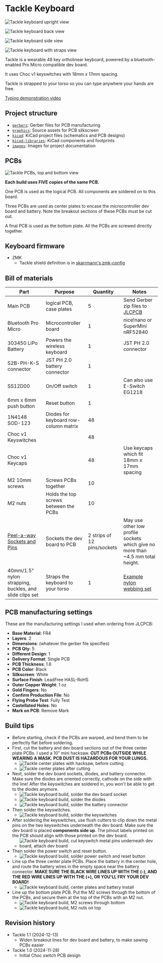 # Tackle Keyboard

![Tackle keyboard upright view](images/tackle-upright.jpg)

![Tackle keyboard back view](images/tackle-back.jpg)

![Tackle keyboard side view](images/tackle-side.jpg)

![Tackle keyboard with straps view](images/tackle-with-straps.jpg)

Tackle is a wearable 48 key ortholinear keyboard, powered by a bluetooth-enabled Pro Micro compatible dev board.

It uses Choc v1 keyswitches with 18mm x 17mm spacing.

Tackle is strapped to your torso so you can type anywhere your hands are free.

[Typing demonstration video](https://youtu.be/kZD4jYyr6XI?si=NpnWW7PNuFhlqIOq)

## Project structure

* [`gerbers`](gerbers): Gerber files for PCB manufacturing
* [`graphics`](graphics): Source assets for PCB silkscreen
* [`kicad`](kicad): KiCad project files (schematics and PCB designs)
* [`kicad-libraries`](kicad-libraries): KiCad components and footprints
* [`images`](images): Images for project documentation

## PCBs

![Tackle PCBs, top and bottom view](images/tackle-pcb-front-back.jpg)

**Each build uses FIVE copies of the same PCB.**

One PCB is used as the logical PCB. All components are soldered on to this board.

Three PCBs are used as center plates to encase the microcontroller dev board and battery. Note the breakout sections of these PCBs must be cut out.

A final PCB is used as the bottom plate. All the PCBs are screwed directly together.

## Keyboard firmware

* ZMK
    * Tackle shield definition is in [skarrmann's zmk-config](https://github.com/skarrmann/zmk-config)

## Bill of materials

Part | Purpose | Quantity | Notes
---- | ------- | -------- | ---------
Main PCB  | logical PCB, case plates | 5 | Send Gerber zip files to [JLCPCB](https://jlcpcb.com/)
Bluetooth Pro Micro | Microcontroller board | 1 | nice!nano or SuperMini nRF52840
303450 LiPo Battery | Powers the wireless keyboard | 1 | JST PH 2.0 connector
S2B-PH-K-S connector | JST PH 2.0 battery connector | 1 |
SS12D00 | On/Off switch | 1 | Can also use E-Switch EG1218
6mm x 6mm push button | Reset button | 1 |
1N4148 SOD-123 | Diodes for keyboard row-column matrix | 48 |
Choc v1 Keyswitches |  | 48 |
Choc v1 Keycaps |  | 48 | Use keycaps which fit 18mm x 17mm spacing
M2 10mm screws | Screws PCBs together | 10 |
M2 nuts | Holds the top screws between the PCBs | 10 |
[Peel-a-way Sockets and Pins](https://ringerkeys.com/collections/modders-tools/products/peel-a-way-sockets) | Sockets the dev board to PCB | 2 strips of 12 pins/sockets | May use other low profile sockets which give no more than ~4.5 mm total height.
40mm/1.5" nylon strapping, buckles, and slide clips set | Straps the keyboard to your torso | 1 | [Example nylon webbing set](https://www.amazon.com/dp/B09FFKCLD7?ref=ppx_yo2ov_dt_b_fed_asin_title)

## PCB manufacturing settings

These are the manufacturing settings I used when ordering from JLCPCB:

* **Base Material**: FR4
* **Layers**: 2
* **Dimensions**: (whatever the gerber file specifies)
* **PCB Qty**: 5
* **Different Design**: 1
* **Delivery Format**: Single PCB
* **PCB Thickness**: 1.6
* **PCB Color**: Black
* **Silkscreen**: White
* **Surface Finish**: LeadFree HASL-RoHS
* **Outer Copper Weight**: 1 oz
* **Gold Fingers**: No
* **Confirm Production File**: No
* **Flying Probe Test**: Fully Test
* **Castellated Holes**: No
* **Mark on PCB**: Remove Mark

## Build tips

* Before starting, check if the PCBs are warped, and bend them to be perfectly flat before soldering.
* First, cut the battery and dev board sections out of the three center plate PCBs. I used a 10" mini hacksaw. **CUT PCBs OUTSIDE WHILE WEARING A MASK. PCB DUST IS HAZARDOUS FOR YOUR LUNGS.**
    * ![Tackle center plates with hacksaw, before cutting](images/tackle-center-plates-saw.jpg)
    * ![Tackle center plates after cutting](images/tackle-center-plates-cut-out.jpg)
* Next, solder the dev board sockets, diodes, and battery connector. Make sure the diodes are oriented correctly, cathode on the side with the line! After the keyswitches are soldered in, you won't be able to get to the diodes anymore.
    * ![Tackle keyboard build, solder the dev board socket](images/tackle-solder-sockets.jpg)
    * ![Tackle keyboard build, solder the diodes](images/tackle-solder-diodes.jpg)
    * ![Tackle keyboard build, solder the battery connector](images/tackle-solder-battery-connector.jpg)
* Then solder the keyswitches.
    * ![Tackle keyboard build, solder the keyswitches](images/tackle-solder-keyswitches.jpg)
* After soldering the keyswitches, use flush cutters to clip down the metal pins on the two keyswitches underneath the dev board. Make sure the dev board is placed **components side up**. The pinout labels printed on the PCB should align with those printed on the dev board. 
    * ![Tackle keyboard build, cut keyswitch metal pins underneath dev board, attach dev board](images/tackle-solder-dev-board-male-pins-cut-switch-pins.jpg)
* Then solder the power switch and reset button.
    * ![Tackle keyboard build, solder power switch and reset button](images/tackle-power-and-reset.jpg)
* Line up the three center plate PCBs. Place the battery in the center hole, and route the battery wires in the empty space near the battery connector. **MAKE SURE THE BLACK WIRE LINES UP WITH THE (-), AND THE RED WIRE LINES UP WITH THE (+), OR YOU'LL FRY YOUR DEV BOARD!**
    * ![Tackle keyboard build, center plates and battery install](images/tackle-battery-connected.jpg)
* Line up the bottom plate PCB. Put the M2 screws through the bottom of the PCBs, and secure them at the top of the PCBs with an M2 nut.
    * ![Tackle keyboard build, M2 screws through bottom](images/tackle-m2-screws-through-bottom.jpg)
    * ![Tackle keyboard build, M2 nuts on top](images/tackle-m2-nuts-on-top.jpg)

## Revision history

* Tackle 1.1 (2024-12-13)
    * Widen breakout lines for dev board and battery, to make sawing PCBs easier
* Tackle 1.0 (2024-11-28)
    * Initial Choc switch PCB design